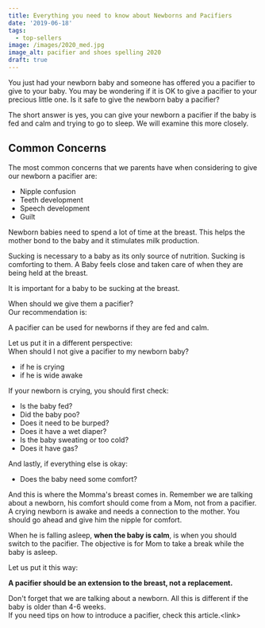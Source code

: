 ```yaml
---
title: Everything you need to know about Newborns and Pacifiers
date: '2019-06-18'
tags:
  - top-sellers
image: /images/2020_med.jpg
image_alt: pacifier and shoes spelling 2020
draft: true
---
```



<!-- wp:paragraph -->
<p>You just had your newborn baby and someone has offered you a pacifier to give to your baby. You may be wondering if it is OK to give a pacifier to your precious little one. Is it safe to give the newborn baby a pacifier?</p>
<!-- /wp:paragraph -->

<!-- wp:paragraph -->
<p>The short answer is yes, you can give your newborn a pacifier if the baby is fed and calm and trying to go to sleep. We will examine this more closely.</p>
<!-- /wp:paragraph -->

<!-- wp:heading -->
<h2>Common Concerns</h2>
<!-- /wp:heading -->

<!-- wp:paragraph -->
<p>The most common concerns that we parents have when considering to give our newborn a pacifier are:</p>
<!-- /wp:paragraph -->

<!-- wp:list -->
<ul><li>Nipple confusion</li><li>Teeth development</li><li>Speech development</li><li>Guilt</li></ul>
<!-- /wp:list -->

<!-- wp:paragraph -->
<p></p>
<!-- /wp:paragraph -->

<!-- wp:paragraph -->
<p></p>
<!-- /wp:paragraph -->

<!-- wp:paragraph -->
<p>Newborn babies need to spend a lot of time at the breast. This helps the mother bond to the baby and it stimulates milk production.</p>
<!-- /wp:paragraph -->

<!-- wp:paragraph -->
<p>Sucking is necessary to a baby as its only source of nutrition. Sucking is comforting to them. A Baby feels close and taken care of when they are being held at the breast.</p>
<!-- /wp:paragraph -->

<!-- wp:paragraph -->
<p>It is important for a baby to be sucking at the breast.</p>
<!-- /wp:paragraph -->

<!-- wp:paragraph -->
<p>When should we give them a pacifier?<br>Our recommendation is:</p>
<!-- /wp:paragraph -->

<!-- wp:paragraph -->
<p>A pacifier can be used for newborns if they are fed and calm.</p>
<!-- /wp:paragraph -->

<!-- wp:paragraph -->
<p>Let us put it in a different perspective: <br>When should I not give a pacifier to my newborn baby?</p>
<!-- /wp:paragraph -->

<!-- wp:list -->
<ul><li>if he is crying</li><li>if he is wide awake</li></ul>
<!-- /wp:list -->

<!-- wp:paragraph -->
<p>If your newborn is crying, you should first check:</p>
<!-- /wp:paragraph -->

<!-- wp:list -->
<ul><li>Is the baby fed?</li><li>Did the baby poo?</li><li>Does it need to be burped?</li><li>Does it have a wet diaper?</li><li>Is the baby sweating or too cold?</li><li>Does it have gas?</li></ul>
<!-- /wp:list -->

<!-- wp:paragraph -->
<p>And lastly, if everything else is okay:</p>
<!-- /wp:paragraph -->

<!-- wp:list -->
<ul><li>Does the baby need some comfort?</li></ul>
<!-- /wp:list -->

<!-- wp:paragraph -->
<p>And this is where the Momma's breast comes in. Remember we are talking about a newborn, his comfort should come from a Mom, not from a pacifier.<br>A crying newborn is awake and needs a connection to the mother. You should go ahead and give him the nipple for comfort.</p>
<!-- /wp:paragraph -->

<!-- wp:paragraph -->
<p>When he is falling asleep, <strong>when the baby is calm</strong>, is when you should switch to the pacifier. The objective is for Mom to take a break while the baby is asleep.</p>
<!-- /wp:paragraph -->

<!-- wp:paragraph -->
<p>Let us put it this way:</p>
<!-- /wp:paragraph -->

<!-- wp:paragraph -->
<p><strong>A pacifier should be an extension to the breast, not a replacement.</strong></p>
<!-- /wp:paragraph -->

<!-- wp:paragraph -->
<p>Don't forget that we are talking about a newborn. All this is different if the baby is older than 4-6 weeks.<br>If you need tips on how to introduce a pacifier, check this article.&lt;link&gt;</p>
<!-- /wp:paragraph -->